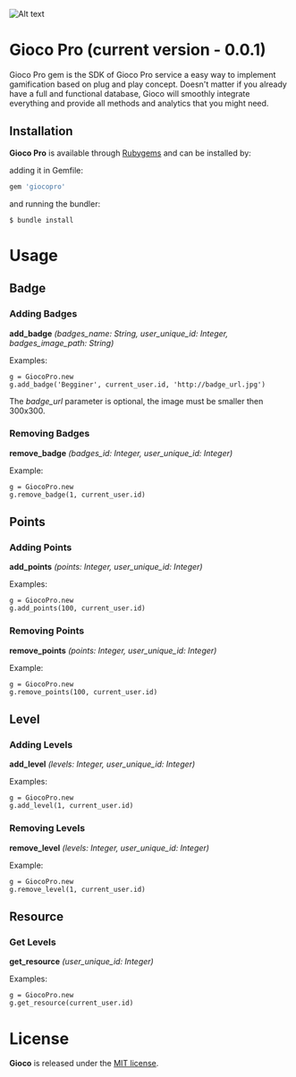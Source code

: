 ![Alt text](http://joaomdmoura.github.io/gioco/assets/images/logo.png "A gamification gem for Ruby on Rails applications")

# Gioco Pro (current version - 0.0.1)
Gioco Pro gem is the SDK of Gioco Pro service a easy way to implement gamification based on plug and play concept. Doesn't matter if you already have a full and functional database, Gioco will smoothly integrate everything and provide all methods and analytics that you might need.

## Installation

**Gioco Pro** is available through [Rubygems](http://rubygems.org/gems/giocopro) and can be installed by:

adding it in Gemfile:

```ruby
gem 'giocopro'
```

and running the bundler:

    $ bundle install

# Usage

## Badge

### Adding Badges
**add_badge** *(badges_name: String, user_unique_id: Integer, badges_image_path: String)*

Examples:

    g = GiocoPro.new
    g.add_badge('Begginer', current_user.id, 'http://badge_url.jpg')

The *badge_url* parameter is optional, the image must be smaller then 300x300.

### Removing Badges
**remove_badge** *(badges_id: Integer, user_unique_id: Integer)*

Example:

    g = GiocoPro.new
    g.remove_badge(1, current_user.id)

## Points

### Adding Points
**add_points** *(points: Integer, user_unique_id: Integer)*

Examples:

    g = GiocoPro.new
    g.add_points(100, current_user.id)

### Removing Points
**remove_points** *(points: Integer, user_unique_id: Integer)*

Example:

    g = GiocoPro.new
    g.remove_points(100, current_user.id)

## Level

### Adding Levels
**add_level** *(levels: Integer, user_unique_id: Integer)*

Examples:

    g = GiocoPro.new
    g.add_level(1, current_user.id)

### Removing Levels
**remove_level** *(levels: Integer, user_unique_id: Integer)*

Example:

    g = GiocoPro.new
    g.remove_level(1, current_user.id)

## Resource

### Get Levels
**get_resource** *(user_unique_id: Integer)*

Examples:

    g = GiocoPro.new
    g.get_resource(current_user.id)

# License

**Gioco** is released under the [MIT license](www.opensource.org/licenses/MIT).